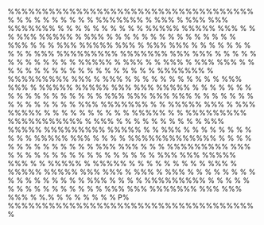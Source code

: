 
%%%%%%%%%%%%%%%%%%%%%%%%%%%%%%%%%%%%%
%       % % %           %   %     % %
% %%%%%%% % %%% % %%% %%% %%%%%%% % %
%       %       % %     %     % %   %
%%%%% %%%%% %%% % % % %%% %%%%% % %%%
%   % % % %   % % % %   % %   % %   %
% %%% % % % %%% %%%%% %%% % %%% %%% %
%       %     %   %   %     % % %   %
%%% %%%%%%%%% %%%%%%% %%% %%% % % % %
%             %       % %   %     % %
% % %%%%% % %%% % % %%% % %%% %%% % %
% % %     % % % % %     %   % % % % %
% % % %%%%%%% % %%%%%%%%% %%% % %%% %
% % % %     %   %     %     %   %   %
%%% %%% % %%%%% %%%%% %%% %%% %%%%% %
%     % % %     % %     % %   % % % %
% % % % % %%% %%% %%% %%% % % % % % %
% % % % %                 % % %     %
%%% %%%%%%% % % %%%%% %%% % %%% %%%%%
%       % % % %     %   %     % %   %
%%%%% % % %%%%%%%%% %%%%%%%%%%% % %%%
%   % %           % %     %   % %   %
% %%% %%%%% %%%%%%%%% %%%%% % % %%% %
% %   %      %        %     %       %
% % % %%%%% %%% % % % % %%%%%%%%%%%%%
% % %   %     % % % %       %   % % %
% % %%% %%% % % % %%%%%%%%% %%% % % %
% %   % %   % % %   % %   % % %     %
% %%% %%% %%%%% %%% % % %%%%% % %%%%%
%       %   %     % %     %   % %   %
%%% % %%%%% %%%%% %%% %%% % %%% % %%%
% % % % % % % %     % %   % %   % % %
% % %%% % % % % %%%%%%%%% % % % % % %
%   %   %   %                 %     %
% % % % %%% %%% %%%%%%% %%% %%% %%% %
%.% % %       %   %       %   % %  P%
%%%%%%%%%%%%%%%%%%%%%%%%%%%%%%%%%%%%%